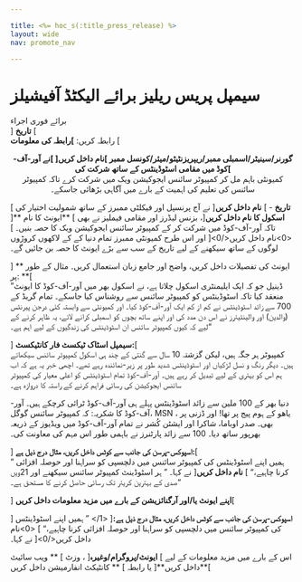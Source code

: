 ```yaml
---

title: <%= hoc_s(:title_press_release) %>
layout: wide
nav: promote_nav

---
```



# سیمپل پریس ریلیز برائے الیکٹڈ آفیشیلز

برائے فوری اجراء   
] **تاریخ** [   
رابطہ کریں: **]رابطہ کی معلومات** [  
  


<center>
  <strong> گورنر/سینیٹر/اسمبلی ممبر/ریپریزنٹیٹو/میئر/کونسل ممبر ]نام داخل کریں[ ]نے آور-آف-کوڈ میں مقامی اسٹوڈینٹس کے ساتھ شرکت کی[ </strong> <br /> کمیونٹی باہم مل کر کمپیوٹر سائنس ایجوکیشن ویک میں شرکت کرے تاکہ کمپیوٹر سائنس کی تعلیم کی اہمیت کے بارے میں آگاہی بڑھائی جاسکے۔
</center>

  
  


**تاریخ** - ] **نام داخل کریں**[ نے آج پرنسپل اور فیکلٹی ممبرز کے ساتھ شمولیت اختیار کی ] **اسکول کا نام داخل کریں**[، بزنس لیڈرز اور مقامی فیملیز نے بھی ] **ایونٹ کا نام **[ تاکہ آور-آف-کوڈ میں شرکت کر کے کمپیوٹر سائنس ایجوکیشن ویک کا حصہ بنیں۔ ] <0>نام داخل کریں</0>[ اور اس طرح کمیونٹی ممبرز تمام دنیا کے کے لاکھوں کروڑوں لوگوں کے ساتھ سیکھنے کے لیے تاریخ کے سب سے بڑے ایونٹ کا حصہ بن جائیں گے۔

] ** ایونٹ کی تفصیلات داخل کریں، واضح اور جامع زبان استعمال کریں۔ مثال کے طور پر: **[  
”ڈینیل جو کہ ایک ایلیمنٹری اسکول چلاتا ہے، نے اسکول بھر میں آور-آف-کوڈ کا ایونٹ منعقد کیا تاکہ اسٹوڈینٹس کو کمپیوٹر سائنس سے روشناس کیا جاسکے۔ تمام گریڈ کے 700 سے زائد اسٹوڈینٹس نے کم از کم ایک آور-آف-کوڈ کیا۔ اور کمیونٹی سے وابستہ کئی درجن پیرنٹس (والدین) اور والینٹیئرز نے اس دن مدد کی اور اپنے ساتھ بچوں کو اسمبلی کرانے لائے، یہ ظاہر کرنے کے لیے کہ کیوں کمپیوٹر سائنس ان اسٹوڈینٹس کی زندگیوں کے لیے اہم ہے۔“

] **سیمپل اسٹاک ٹیکسٹ فار کانٹیکسٹ:**[   
کمپیوٹر ہر جگہ ہیں، لیکن گزشتہ 10 سال سے گنتی کے چند ہی اسکول کمپیوٹر سائنس سیکھاتے ہیں۔ دیگر رنگ و نسل لڑکیاں اور اسٹوڈینٹس شدید طور پر زیر-نمائندہ رہے تھے۔ اچھی خبر یہ ہے کہ اب ہم اس کو بہتری کے لیے تبدیل کر رہے ہیں۔ آور-آف-کوڈ تمام اسٹوڈینٹس کو اعلی معیار کی کمپیوٹر سائنس ایجوکیشن کی رسائی فراہم کرنے کے راستہ کا دروازہ ہے۔

دنیا بھر کے 100 ملین سے زائد اسٹوڈینٹس پہلے ہی آور-آف-کوڈ ٹرائی کرچکے ہیں۔ آور-آف-کوڈ کا شکریہ: کہ کمپیوٹر سائنس گوگل، MSN ، یاھو کے ہوم پیج پر تھا! اور ڈزنی پر بھی۔ صدر اوباما، شاکرا اور ایشٹن کُشر نے تمام آور-آف-کوڈ میں ویڈیوز کے ذریعہ بھرپور ساتھ دیا۔ 100 سے زائد پارٹنرز نے باہمی طور اس مہم کی معاونت کی۔

] **اسپوکس-پرسن کی جانب سے کوٹس داخل کریں، مثال درج ذیل ہے:**[   
” ہمیں اپنے اسٹوڈینٹس کی کمپیوٹر سائنس میں دلچسپی کو سراہنا اور حوصلہ افزائی کرنا چاہیے،“ ] **نام داخل کریں**[ نے کہا۔ ” ہر اسٹوڈینٹ کمپیوٹر سائنس سیکھنے اور 21ویں صدی کے بہترین کریئر تک رسائی حاصل کرنے کا مستحق ہے۔“

] **اپنے ایونٹ یا/اور آرگنائزیشن کے بارے میں مزید معلومات داخل کریں**[

] **اسپوکس-پرسن کی جانب سے کوٹس داخل کریں، مثال درج ذیل ہے:**[ <1/> ” ہمیں اپنے اسٹوڈینٹس کی کمپیوٹر سائنس میں دلچسپی کو سراہنا اور حوصلہ افزائی کرنا چاہیے،“ ] <0>نام داخل کریں</0>[ نے کہا۔

اس کے بارے میں مزید معلومات کے لیے ] **ایونٹ/پروگرام/وغیرہ**[ ، وزٹ ] ** ویب سائیٹ داخل کریں**[ یا رابطہ ] ** کانٹیکٹ انفارمیشن داخل کریں**[ 

  
  


